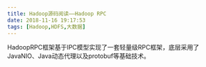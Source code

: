 ```yaml
---
title: Hadoop源码阅读——Hadoop RPC
date: 2018-11-16 19:17:53
tags: [Hadoop,HDFS,大数据]
---
```


HadoopRPC框架基于IPC模型实现了一套轻量级RPC框架，底层采用了JavaNIO、Java动态代理以及protobuf等基础技术。

